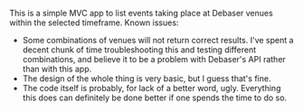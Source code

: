 This is a simple MVC app to list events taking place at Debaser venues within the selected timeframe.
Known issues:
* Some combinations of venues will not return correct results. I've spent a decent chunk of time troubleshooting this and testing different combinations, and believe it to be a problem with Debaser's API rather than with this app.
* The design of the whole thing is very basic, but I guess that's fine.
* The code itself is probably, for lack of a better word, ugly. Everything this does can definitely be done better if one spends the time to do so.
